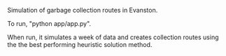 Simulation of garbage collection routes in Evanston.

To run, "python app/app.py".

When run, it simulates a week of data and creates collection routes using the the best performing heuristic solution method.
